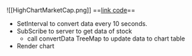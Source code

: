 ![[HighChartMarketCap.png]]
==[link code](\src\views\MarketCap\ChartMarketCap\index.js)==
- SetInterval to convert data every 10 seconds.
- SubScribe to server to get data of stock
	- call convertData TreeMap to update data to chart table
- Render chart